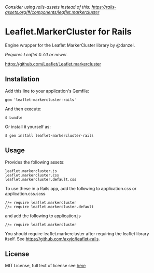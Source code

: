 *Consider using rails-assets instead of this: https://rails-assets.org/#/components/leaflet.markercluster*

# Leaflet.MarkerCluster for Rails

Engine wrapper for the Leaflet MarkerCluster library by @danzel.

*Requires Leaflet 0.7.0 or newer.*

https://github.com/Leaflet/Leaflet.markercluster

## Installation

Add this line to your application's Gemfile:

    gem 'leaflet-markercluster-rails'

And then execute:

    $ bundle

Or install it yourself as:

    $ gem install leaflet-markercluster-rails

## Usage

Provides the following assets:

    leaflet.markercluster.js
    leaflet.markercluster.css
    leaflet.markercluster.default.css

To use these in a Rails app, add the following to application.css or application.css.scss

    //= require leaflet.markercluster
    //= require leaflet.markercluster.default

and add the following to application.js

    //= require leaflet.markercluster

You should require leaflet.markercluster after requiring the leaflet
library itself. See https://github.com/axyjo/leaflet-rails.

## License
MIT License, full text of license see [here][License]

[License]: https://github.com/scpike/leaflet-markercluster-rails/blob/master/LICENSE.txt "LICENSE"

